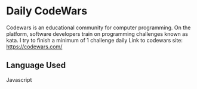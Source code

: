 # Daily CodeWars

Codewars is an educational community for computer programming. On the platform, software developers train on programming challenges known as kata. I try to finish a minimum of 1 challenge daily
Link to codewars site: https://codewars.com/

## Language Used
Javascript
